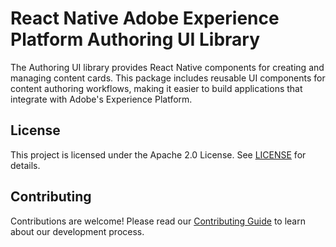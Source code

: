 # React Native Adobe Experience Platform Authoring UI Library

The Authoring UI library provides React Native components for creating and managing content cards. This package includes reusable UI components for content authoring workflows, making it easier to build applications that integrate with Adobe's Experience Platform.

## License

This project is licensed under the Apache 2.0 License. See [LICENSE](../../LICENSE) for details.

## Contributing

Contributions are welcome! Please read our [Contributing Guide](../../CONTRIBUTING.md) to learn about our development process.
